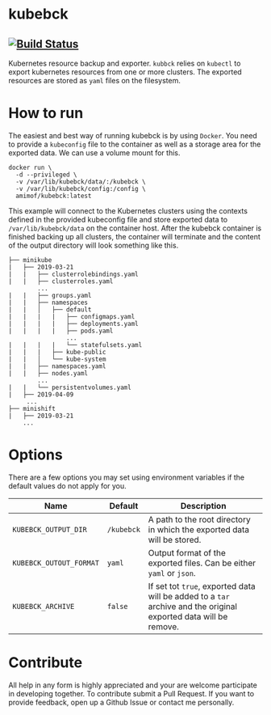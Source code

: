 # kubebck
[![Build Status](https://travis-ci.org/amimof/kubebck.svg?branch=master)](https://travis-ci.org/amimof/kubebck) 
---

Kubernetes resource backup and exporter. `kubbck` relies on `kubectl` to export kubernetes resources from one or more clusters. The exported resources are stored as `yaml` files on the filesystem.

# How to run
The easiest and best way of running kubebck is by using `Docker`. You need to provide a `kubeconfig` file to the container as well as a storage area for the exported data. We can use a volume mount for this.  
```
docker run \
  -d --privileged \
  -v /var/lib/kubebck/data/:/kubebck \
  -v /var/lib/kubebck/config:/config \
  amimof/kubebck:latest
```
This example will connect to the Kubernetes clusters using the contexts defined in the provided kubeconfig file and store exported data to `/var/lib/kubebck/data` on the container host. After the kubebck container is finished backing up all clusters, the container will terminate and the content of the output directory will look something like this.
```
├── minikube
|   ├── 2019-03-21
|   |   ├── clusterrolebindings.yaml 
|   |   ├── clusterroles.yaml
        ...
|   |   ├── groups.yaml
|   |   ├── namespaces                                                             
|   |   │   ├── default
|   |   |   |   ├── configmaps.yaml
|   |   |   |   ├── deployments.yaml
|   |   |   |   ├── pods.yaml
                ...
|   |   |   |   └── statefulsets.yaml      
|   |   |   ├── kube-public
|   |   │   └── kube-system
|   |   ├── namespaces.yaml
|   |   ├── nodes.yaml
        ...
|   |   └── persistentvolumes.yaml
|   ├── 2019-04-09
     ...
├── minishift
|   ├── 2019-03-21
    ...
```

# Options
There are a few options you may set using environment variables if the default values do not apply for you. 

| Name 	| Default 	| Description 	|
|-------------------------	|--------------------------------------	|------------------------------------------------------------------------------------------------------------------------------------------------------------------------------------------------------	|
| `KUBEBCK_OUTPUT_DIR` 	| `/kubebck` 	| A path to the root directory in which the exported data will be stored. |
| `KUBEBCK_OUTOUT_FORMAT` 	| `yaml` 	| Output format of the exported files. Can be either `yaml` or `json`. |
| `KUBEBCK_ARCHIVE` 	| `false` 	| If set tot `true`, exported data will be added to a `tar` archive and the original exported data will be remove. |

# Contribute
All help in any form is highly appreciated and your are welcome participate in developing together. To contribute submit a Pull Request. If you want to provide feedback, open up a Github Issue or contact me personally.